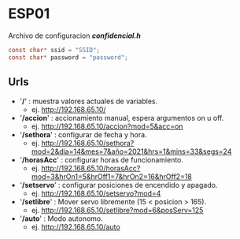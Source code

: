 ESP01
=====

Archivo de configuracion ***confidencial.h***
```c
const char* ssid = "SSID";
const char* password = "password";
```

## Urls
* '**/**' : muestra valores actuales de variables.
    - ej. http://192.168.65.10/
* '**/accion**' : accionamiento manual, espera argumentos on u off.
    - ej. http://192.168.65.10/accion?mod=5&acc=on
* '**/sethora**' : configurar de fecha y hora.
    - ej. http://192.168.65.10/sethora?mod=2&dia=14&mes=7&año=2021&hrs=1&mins=33&segs=24 
* '**/horasAcc**' : configurar horas de funcionamiento.
    - ej. http://192.168.65.10/horasAcc?mod=3&hrOn1=5&hrOff1=7&hrOn2=16&hrOff2=18
* '**/setservo**' : configurar posiciones de encendido y apagado.
    - ej. http://192.168.65.10/setservo?mod=4
* '**/setlibre**' : Mover servo libremente (15 < posicion > 165).
    - ej. http://192.168.65.10/setlibre?mod=6&posServ=125
* '**/auto**' : Modo autonomo.
    - ej. http://192.168.65.10/auto

